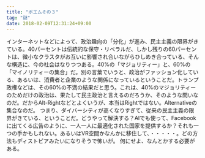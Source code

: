 ```yaml
---
title: "ポエムその３"
tag: "謎"
date: 2018-02-09T12:31:24+09:00
---
```


インターネットなどによって、政治趣向の「分化」が進み、民主主義の限界がきている。40パーセントは伝統的な保守・リベラルだ、しかし残りの60パーセントは、微小なクラスタがお互いに影響され合いながらひしめき合っている、そんな構造に、今の社会はなりつつある。40%の「マジョリティー」と、60%の「マイノリティーの集合」だ。別の言葉でいうと、政治がファッション化している、あるいは、消費者と企業のような関係になっているということだ。トランプ政権などは、その60%の不満の結果だと思う。これは、40%のマジョリティーのためだけの政治は、果たして民主政治と言えるのだろうか、そのような問いなのだ。だからAlt-Rightなどとよくいうが、本当はRightではない。Alternativeの集合なのだ。
つまり、ダイバーシティが高くなりすぎて、従来の民主主義の限界がきている、ということだ。どうやって解決する？AIでも使って、Facebookに出てくる広告のように、一人一人に最適化された国家を提供するか？それも一つの手かもしれない。あるいはVR空間かなんかに移住して、・・・・・。どの方法もディストピアみたいになりそうで怖いが。
何にせよ、なんとかする必要がある。